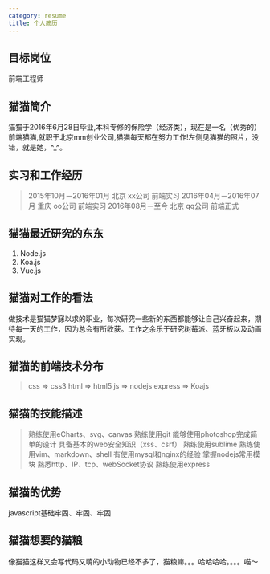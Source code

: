 ```yaml
---
category: resume
title: 个人简历
---
```

## 目标岗位
前端工程师

## 猫猫简介
猫猫于2016年6月28日毕业,本科专修的保险学（经济类），现在是一名（优秀的）前端猫猫,就职于北京mm创业公司,猫猫每天都在努力工作!左侧见猫猫的照片，没错，就是她，^_^。

## 实习和工作经历
>2015年10月－2016年01月	北京		xx公司		前端实习
2016年04月－2016年07月	重庆		oo公司		前端实习
2016年08月－至今		  北京        qq公司	    前端正式

## 猫猫最近研究的东东
1. Node.js
2. Koa.js
3. Vue.js

## 猫猫对工作的看法
做技术是猫猫梦寐以求的职业，每次研究一些新的东西都能够让自己兴奋起来，期待每一天的工作，因为总会有所收获。工作之余乐于研究树莓派、蓝牙板以及动画实现。

## 猫猫的前端技术分布
> css => css3
html => html5
js => nodejs
express => Koajs

## 猫猫的技能描述
>熟练使用eCharts、svg、canvas
熟练使用git
能够使用photoshop完成简单的设计
具备基本的web安全知识（xss、csrf）
熟练使用sublime
熟练使用vim、markdown、shell
有使用mysql和nginx的经验
掌握nodejs常用模块
熟悉http、IP、tcp、webSocket协议
熟练使用express

## 猫猫的优势
javascript基础牢固、牢固、牢固


## 猫猫想要的猫粮
像猫猫这样又会写代码又萌的小动物已经不多了，猫粮嘛。。。哈哈哈哈。。。。喵～


